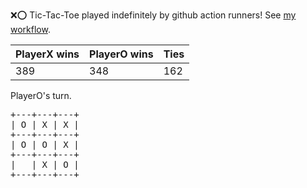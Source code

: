 :x::o: Tic-Tac-Toe played indefinitely by github action runners! See [my workflow](.github/workflows/play.yaml).

|PlayerX wins|PlayerO wins|Ties|
|-|-|-|
|389|348|162|

PlayerO's turn.

<pre>
+---+---+---+
| O | X | X |
+---+---+---+
| O | O | X |
+---+---+---+
|   | X | O |
+---+---+---+
</pre>